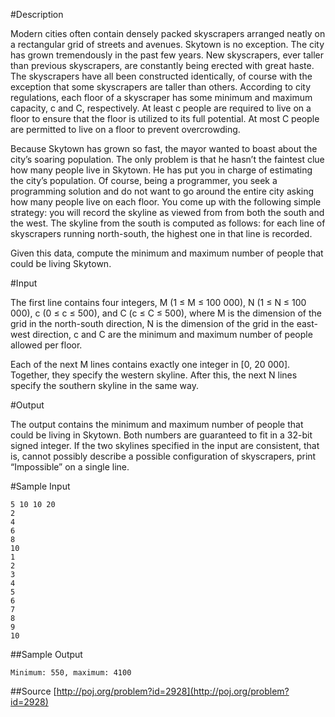 #Description

Modern cities often contain densely packed skyscrapers arranged neatly on a rectangular grid of streets and avenues. Skytown is no exception. The city has grown tremendously in the past few years. New skyscrapers, ever taller than previous skyscrapers, are constantly being erected with great haste. The skyscrapers have all been constructed identically, of course with the exception that some skyscrapers are taller than others. According to city regulations, each floor of a skyscraper has some minimum and maximum capacity, c and C, respectively. At least c people are required to live on a floor to ensure that the floor is utilized to its full potential. At most C people are permitted to live on a floor to prevent overcrowding.

Because Skytown has grown so fast, the mayor wanted to boast about the city’s soaring population. The only problem is that he hasn’t the faintest clue how many people live in Skytown. He has put you in charge of estimating the city’s population. Of course, being a programmer, you seek a programming solution and do not want to go around the entire city asking how many people live on each floor. You come up with the following simple strategy: you will record the skyline as viewed from from both the south and the west. The skyline from the south is computed as follows: for each line of skyscrapers running north-south, the highest one in that line is recorded.

Given this data, compute the minimum and maximum number of people that could be living Skytown.

#Input

The first line contains four integers, M (1 ≤ M ≤ 100 000), N (1 ≤ N ≤ 100 000), c (0 ≤ c ≤ 500), and C (c ≤ C ≤ 500), where M is the dimension of the grid in the north-south direction, N is the dimension of the grid in the east-west direction, c and C are the minimum and maximum number of people allowed per floor.

Each of the next M lines contains exactly one integer in [0, 20 000]. Together, they specify the western skyline. After this, the next N lines specify the southern skyline in the same way.

#Output

The output contains the minimum and maximum number of people that could be living in Skytown. Both numbers are guaranteed to fit in a 32-bit signed integer. If the two skylines specified in the input are consistent, that is, cannot possibly describe a possible configuration of skyscrapers, print “Impossible” on a single line.

#Sample Input

```
5 10 10 20
2
4
6
8
10
1
2
3
4
5
6
7
8
9
10
```

##Sample Output

```
Minimum: 550, maximum: 4100
```

##Source
[http://poj.org/problem?id=2928](http://poj.org/problem?id=2928)
